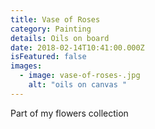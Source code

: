 ```yaml
---
title: Vase of Roses
category: Painting
details: Oils on board
date: 2018-02-14T10:41:00.000Z
isFeatured: false
images:
  - image: vase-of-roses-.jpg
    alt: "oils on canvas "
---
```


Part of my flowers collection
